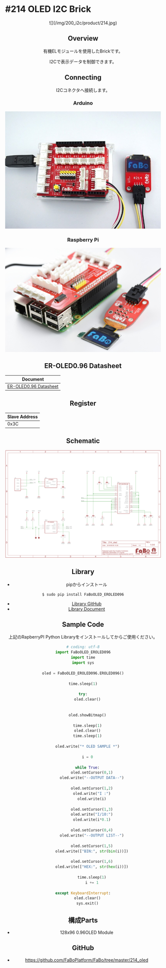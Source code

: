 # #214 OLED I2C Brick

<center>![](/img/200_i2c/product/214.jpg)
<!--COLORME-->

## Overview
有機ELモジュールを使用したBrickです。

I2Cで表示データを制御できます。

## Connecting
I2Cコネクタへ接続します。

### Arduino
![](/img/200_i2c/connect/214_oled_connect.jpg)
### Raspberry Pi
![](/img/200_i2c/connect/214_connect_with_rasppi.jpg)

## ER-OLED0.96 Datasheet
| Document |
| -- |
| [ER-OLED0.96 Datasheet](http://www.buydisplay.com/download/manual/ER-OLED0.96_Series_Datasheet.pdf) |

## Register
| Slave Address |
| -- |
| 0x3C |

## Schematic
![](/img/200_i2c/schematic/214_oled.png)

## Library

- pipからインストール

```
$ sudo pip install FaBoOLED_EROLED096
```
- [Library GitHub](https://github.com/FaBoPlatform/FaBoOLED-EROLED096-Python)
- [Library Document](http://fabo.io/doxygen/FaBoOLED-EROLED096-Python/)

## Sample Code

上記のRapberryPI Python Libraryをインストールしてからご使用ください。

```python
# coding: utf-8
import FaBoOLED_EROLED096
import time
import sys

oled = FaBoOLED_EROLED096.EROLED096()

time.sleep(1)

try:
    oled.clear()


    oled.showBitmap()

    time.sleep(1)
    oled.clear()
    time.sleep(1)

    oled.write("* OLED SAMPLE *")

    i = 0

    while True:
        oled.setCursor(0,1)
        oled.write("--OUTPUT DATA--")

        oled.setCursor(1,2)
        oled.write("I :")
        oled.write(i)

        oled.setCursor(1,3)
        oled.write("I/10:")
        oled.write(i*0.1)

        oled.setCursor(0,4)
        oled.write("--OUTPUT LIST--")

        oled.setCursor(1,5)
        oled.write(["BIN:", str(bin(i))])

        oled.setCursor(1,6)
        oled.write(["HEX:", str(hex(i))])

        time.sleep(1)
        i += 1

except KeyboardInterrupt:
    oled.clear()
    sys.exit()
```

## 構成Parts
- 128x96 0.96OLED Module

## GitHub
- https://github.com/FaBoPlatform/FaBo/tree/master/214_oled

